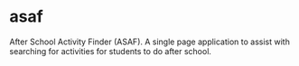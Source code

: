 # asaf
After School Activity Finder (ASAF). A single page application to assist with searching for activities for students to do after school.
